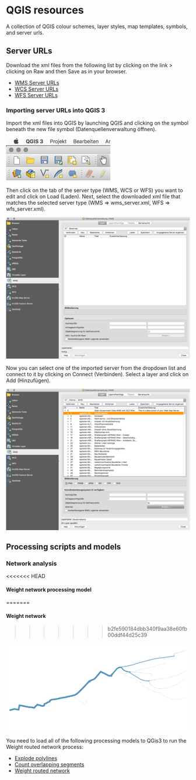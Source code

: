 # QGIS resources

A collection of QGIS colour schemes, layer styles, map templates, symbols, and server urls.

## Server URLs

Download the xml files from the following list by clicking on the link > clicking on Raw and then Save as in your browser.

- [WMS Server URLs](source/server-urls/wms_server.xml)
- [WCS Server URLs](source/server-urls/wcs_server.xml)
- [WFS Server URLs](source/server-urls/wfs_server.xml)

### Importing server URLs into QGIS 3

Import the xml files into QGIS by launching QGIS and clicking on the symbol beneath the new file symbol (Datenquellenverwaltung öffnen).

![Datenquellenverwaltung öffnen](images/qgis-01.png)

Then click on the tab of the server type (WMS, WCS or WFS) you want to edit and click on Load (Laden). Next, select the downloaded xml file that matches the selected server type (WMS => wms_server.xml, WFS => wfs_server.xml).

![Datenquellenverwaltung](images/qgis-02.png)

Now you can select one of the imported server from the dropdown list and connect to it by clicking on Connect (Verbinden). Select a layer and click on Add (Hinzufügen).

![Connecting and adding a web resource](images/qgis-03.png)

## Processing scripts and models

### Network analysis

<<<<<<< HEAD
#### Weight network processing model
=======
#### Weight network
>>>>>>> b2fe590184dbb340f9aa38e60fb00ddf44d25c39

![Weighted network](images/qgis_weighted_network_13.png)

You need to load all of the following processing models to QGis3 to run the Weight routed network process:

- [Explode polylines](source/processing/models/network_analysis-explode_polylines.model3)
- [Count overlapping segments](source/processing/models/network_analysis-overlapping_segments_count.model3)
- [Weight routed network](source/processing/models/network_analysis-weight_routed_network.model3)
